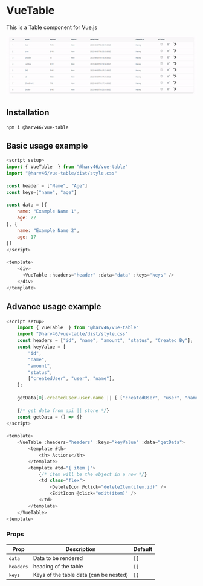 # VueTable

This is a Table component for Vue.js

![VueTable demo](demo.gif)

## Installation

```
npm i @harv46/vue-table
```

## Basic usage example

```js
<script setup>
import { VueTable  } from "@harv46/vue-table"
import "@harv46/vue-table/dist/style.css"

const header = ["Name", "Age"]
const keys=["name", "age"]

const data = [{
    name: "Example Name 1",
    age: 22
}, {
    name: "Example Name 2",
    age: 17
}]
</script>

<template>
    <div>
      <VueTable :headers="header" :data="data" :keys="keys" />
    </div>
</template>
```

## Advance usage example

```js
<script setup>
    import { VueTable  } from "@harv46/vue-table"
    import "@harv46/vue-table/dist/style.css"
    const headers = ["id", "name", "amount", "status", "Created By"];
    const keyValue = [
        "id",
        "name",
        "amount",
        "status",
        ["createdUser", "user", "name"],
    ];

    getData[0].createdUser.user.name || [ ["createdUser", "user", "name"] ]

    {/* get data from api || store */}
    const getData = () => {}
</script>

<template>
    <VueTable :headers="headers" :keys="keyValue" :data="getData">
        <template #th>
            <th> Actions</th>
        </template>
        <template #td="{ item }">
            {/* item will be the object in a row */}
            <td class="flex">
                <DeleteIcon @click="deleteItem(item.id)" />
                <EditIcon @click="edit(item)" />
            </td>
        </template>
    </VueTable>
<template>
```

### Props

| Prop      | Description                            | Default |
| --------- | -------------------------------------- | ------- |
| `data`    | Data to be rendered                    | `[]`    |
| `headers` | heading of the table                   | `[]`    |
| `keys`    | Keys of the table data (can be nested) | `[]`    |
